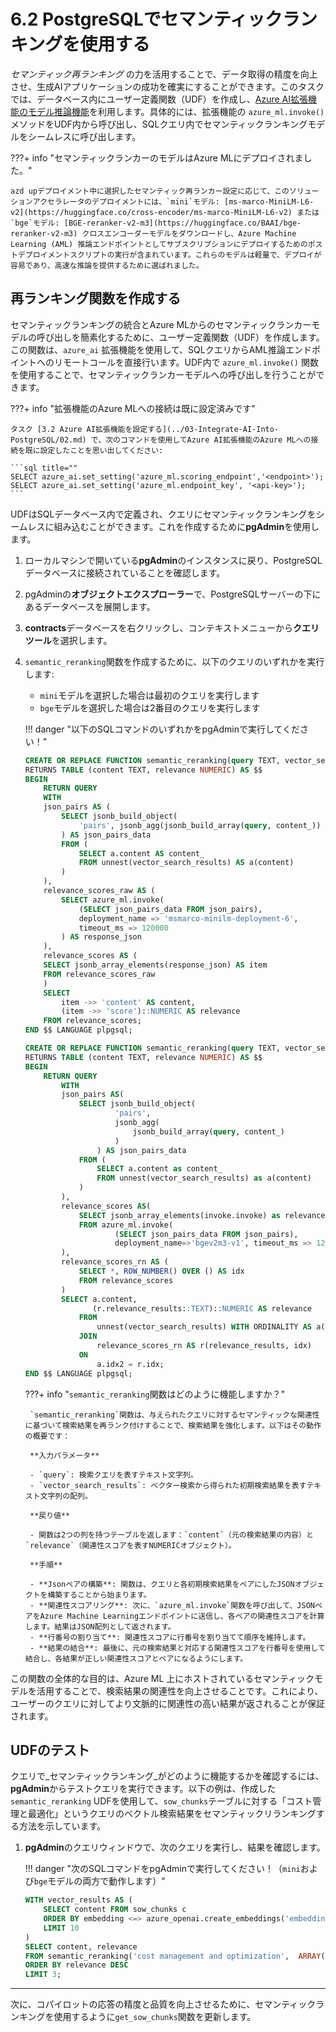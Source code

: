 # 6.2 PostgreSQLでセマンティックランキングを使用する

_セマンティック再ランキング_ の力を活用することで、データ取得の精度を向上させ、生成AIアプリケーションの成功を確実にすることができます。このタスクでは、データベース内にユーザー定義関数（UDF）を作成し、[Azure AI拡張機能のモデル推論機能](https://learn.microsoft.com/azure/postgresql/flexible-server/generative-ai-azure-machine-learning)を利用します。具体的には、拡張機能の `azure_ml.invoke()` メソッドをUDF内から呼び出し、SQLクエリ内でセマンティックランキングモデルをシームレスに呼び出します。

???+ info "セマンティックランカーのモデルはAzure MLにデプロイされました。"

    azd upデプロイメント中に選択したセマンティック再ランカー設定に応じて、このソリューションアクセラレータのデプロイメントには、`mini`モデル: [ms-marco-MiniLM-L6-v2](https://huggingface.co/cross-encoder/ms-marco-MiniLM-L6-v2) または `bge`モデル: [BGE-reranker-v2-m3](https://huggingface.co/BAAI/bge-reranker-v2-m3) クロスエンコーダーモデルをダウンロードし、Azure Machine Learning (AML) 推論エンドポイントとしてサブスクリプションにデプロイするためのポストデプロイメントスクリプトの実行が含まれています。これらのモデルは軽量で、デプロイが容易であり、高速な推論を提供するために選ばれました。

## 再ランキング関数を作成する

セマンティックランキングの統合とAzure MLからのセマンティックランカーモデルの呼び出しを簡素化するために、ユーザー定義関数（UDF）を作成します。この関数は、`azure_ai` 拡張機能を使用して、SQLクエリからAML推論エンドポイントへのリモートコールを直接行います。UDF内で `azure_ml.invoke()` 関数を使用することで、セマンティックランカーモデルへの呼び出しを行うことができます。

???+ info "拡張機能のAzure MLへの接続は既に設定済みです"

    タスク [3.2 Azure AI拡張機能を設定する](../03-Integrate-AI-Into-PostgreSQL/02.md) で、次のコマンドを使用してAzure AI拡張機能のAzure MLへの接続を既に設定したことを思い出してください:

    ```sql title=""
    SELECT azure_ai.set_setting('azure_ml.scoring_endpoint','<endpoint>');
    SELECT azure_ai.set_setting('azure_ml.endpoint_key', '<api-key>');
    ```

UDFはSQLデータベース内で定義され、クエリにセマンティックランキングをシームレスに組み込むことができます。これを作成するために**pgAdmin**を使用します。

1. ローカルマシンで開いている**pgAdmin**のインスタンスに戻り、PostgreSQLデータベースに接続されていることを確認します。

2. pgAdminの**オブジェクトエクスプローラー**で、PostgreSQLサーバーの下にあるデータベースを展開します。

3. **contracts**データベースを右クリックし、コンテキストメニューから**クエリツール**を選択します。

4. `semantic_reranking`関数を作成するために、以下のクエリのいずれかを実行します:
    - `mini`モデルを選択した場合は最初のクエリを実行します
    - `bge`モデルを選択した場合は2番目のクエリを実行します

    !!! danger "以下のSQLコマンドのいずれかをpgAdminで実行してください！"

    ```sql title="miniモデル用 - セマンティックリランキングUDFの作成"
    CREATE OR REPLACE FUNCTION semantic_reranking(query TEXT, vector_search_results TEXT[])
    RETURNS TABLE (content TEXT, relevance NUMERIC) AS $$
    BEGIN
        RETURN QUERY
        WITH
        json_pairs AS (
            SELECT jsonb_build_object(
                'pairs', jsonb_agg(jsonb_build_array(query, content_))
            ) AS json_pairs_data
            FROM (
                SELECT a.content AS content_
                FROM unnest(vector_search_results) AS a(content)
            )
        ),
        relevance_scores_raw AS (
            SELECT azure_ml.invoke(
                (SELECT json_pairs_data FROM json_pairs),
                deployment_name => 'msmarco-minilm-deployment-6',
                timeout_ms => 120000
            ) AS response_json
        ),
        relevance_scores AS (
        SELECT jsonb_array_elements(response_json) AS item
        FROM relevance_scores_raw
        )
        SELECT
            item ->> 'content' AS content,
            (item ->> 'score')::NUMERIC AS relevance
        FROM relevance_scores;
    END $$ LANGUAGE plpgsql;
    ```

    ```sql title="bgeモデル用 - セマンティックリランキングUDFの作成"
    CREATE OR REPLACE FUNCTION semantic_reranking(query TEXT, vector_search_results TEXT[])
    RETURNS TABLE (content TEXT, relevance NUMERIC) AS $$
    BEGIN
        RETURN QUERY
            WITH
            json_pairs AS(
                SELECT jsonb_build_object(
                        'pairs',
                        jsonb_agg(
                            jsonb_build_array(query, content_)
                        )
                    ) AS json_pairs_data
                FROM (
                    SELECT a.content as content_
                    FROM unnest(vector_search_results) as a(content)
                )
            ),
            relevance_scores AS(
                SELECT jsonb_array_elements(invoke.invoke) as relevance_results
                FROM azure_ml.invoke(
                        (SELECT json_pairs_data FROM json_pairs),
                        deployment_name=>'bgev2m3-v1', timeout_ms => 120000)
            ),
            relevance_scores_rn AS (
                SELECT *, ROW_NUMBER() OVER () AS idx
                FROM relevance_scores
            )
            SELECT a.content,
                   (r.relevance_results::TEXT)::NUMERIC AS relevance
                FROM
                    unnest(vector_search_results) WITH ORDINALITY AS a(content, idx2)
                JOIN
                    relevance_scores_rn AS r(relevance_results, idx)
                ON
                    a.idx2 = r.idx;
    END $$ LANGUAGE plpgsql;
    ```

    ???+ info "`semantic_reranking`関数はどのように機能しますか？"

        `semantic_reranking`関数は、与えられたクエリに対するセマンティックな関連性に基づいて検索結果を再ランク付けすることで、検索結果を強化します。以下はその動作の概要です：

        **入力パラメータ**

        - `query`: 検索クエリを表すテキスト文字列。
        - `vector_search_results`: ベクター検索から得られた初期検索結果を表すテキスト文字列の配列。

        **戻り値**

        - 関数は2つの列を持つテーブルを返します：`content`（元の検索結果の内容）と`relevance`（関連性スコアを表すNUMERICオブジェクト）。

        **手順**

        - **Jsonペアの構築**: 関数は、クエリと各初期検索結果をペアにしたJSONオブジェクトを構築することから始まります。
        - **関連性スコアリング**: 次に、`azure_ml.invoke`関数を呼び出して、JSONペアをAzure Machine Learningエンドポイントに送信し、各ペアの関連性スコアを計算します。結果はJSON配列として返されます。
        - **行番号の割り当て**: 関連性スコアに行番号を割り当てて順序を維持します。
        - **結果の結合**: 最後に、元の検索結果と対応する関連性スコアを行番号を使用して結合し、各結果が正しい関連性スコアとペアになるようにします。

この関数の全体的な目的は、Azure ML 上にホストされているセマンティックモデルを活用することで、検索結果の関連性を向上させることです。これにより、ユーザーのクエリに対してより文脈的に関連性の高い結果が返されることが保証されます。

## UDFのテスト

クエリで_セマンティックランキング_がどのように機能するかを確認するには、**pgAdmin**からテストクエリを実行できます。以下の例は、作成した`semantic_reranking` UDFを使用して、`sow_chunks`テーブルに対する「コスト管理と最適化」というクエリのベクトル検索結果をセマンティックリランキングする方法を示しています。

1. **pgAdmin**のクエリウィンドウで、次のクエリを実行し、結果を確認します。

    !!! danger "次のSQLコマンドをpgAdminで実行してください！（`mini`および`bge`モデルの両方で動作します）"

    ```sql title="セマンティックランキングクエリ"
    WITH vector_results AS (
        SELECT content FROM sow_chunks c
        ORDER BY embedding <=> azure_openai.create_embeddings('embeddings', 'cost management and optimization')::vector
        LIMIT 10
    )
    SELECT content, relevance
    FROM semantic_reranking('cost management and optimization',  ARRAY(SELECT content from vector_results))
    ORDER BY relevance DESC
    LIMIT 3;
    ```

---

次に、コパイロットの応答の精度と品質を向上させるために、セマンティックランキングを使用するように`get_sow_chunks`関数を更新します。
